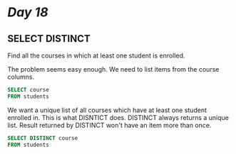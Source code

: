 # *Day 18*

## SELECT DISTINCT

Find all the courses in which at least one student is enrolled.

The problem seems easy enough. We need to list items from the course columns.

```sql
SELECT course
FROM students
```

We want a unique list of all courses which have at least one student enrolled in. This is what DISNTICT does. DISTINCT always returns a unique list. Result returned by DISTINCT won't have an item more than once.

```sql
SELECT DISTINCT course
FROM students
```

